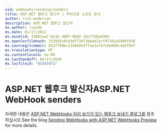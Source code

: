 ```yaml
---
uid: webhooks/sending/senders
title: ASP.NET 웹후크 발신자 | 마이크로 소프트 문서
author: rick-anderson
description: ASP.NET 웹후크 발신자
ms.author: riande
ms.date: 01/17/2012
ms.assetid: 33001ae2-8e1b-4807-8b02-16c7fd8ad38d
ms.openlocfilehash: 313926c0cb3df73d73b6ab13cf473d1a240bf436
ms.sourcegitcommit: 022f79dbc1350e0c6ffaa1e7e7c6e850cdabf9af
ms.translationtype: MT
ms.contentlocale: ko-KR
ms.lasthandoff: 04/17/2020
ms.locfileid: "81543472"
---
```

# <a name="aspnet-webhook-senders"></a><span data-ttu-id="e1ac2-103">ASP.NET 웹후크 발신자</span><span class="sxs-lookup"><span data-stu-id="e1ac2-103">ASP.NET WebHook senders</span></span>

<span data-ttu-id="e1ac2-104">자세한 내용은 [ASP.NET WebHooks 미리 보기가 있는 웹후크 보내기 블로그를](https://devblogs.microsoft.com/aspnet/sending-webhooks-with-asp-net-webhooks-preview/) 참조하십시오.</span><span class="sxs-lookup"><span data-stu-id="e1ac2-104">See the blog [Sending WebHooks with ASP.NET WebHooks Preview](https://devblogs.microsoft.com/aspnet/sending-webhooks-with-asp-net-webhooks-preview/) for more details.</span></span>

